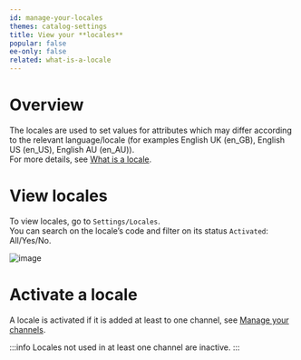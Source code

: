 ```yaml
---
id: manage-your-locales
themes: catalog-settings
title: View your **locales**
popular: false
ee-only: false
related: what-is-a-locale
---
```


# Overview

The locales are used to set values for attributes which may differ according to the relevant language/locale (for examples English UK (en_GB), English US (en_US), English AU (en_AU)).   
For more details, see [What is a locale](/articles/what-is-a-locale.html).

# View locales

To view locales, go to `Settings/Locales`.     
You can search on the locale’s code and filter on its status `Activated`: All/Yes/No.

![image](../img/dummy.png)

# Activate a locale

A locale is activated if it is added at least to one channel, see [Manage your channels](/articles/manage-your-channels.html).

:::info
Locales not used in at least one channel are inactive.
:::

